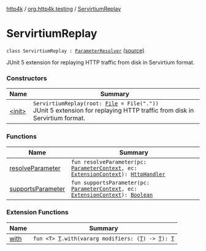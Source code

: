 [http4k](../../index.md) / [org.http4k.testing](../index.md) / [ServirtiumReplay](./index.md)

# ServirtiumReplay

`class ServirtiumReplay : `[`ParameterResolver`](https://junit.org/junit5/docs/5.5.2/api/org/junit/jupiter/api/extension/ParameterResolver.html) [(source)](https://github.com/http4k/http4k/blob/master/http4k-incubator/src/main/kotlin/org/http4k/testing/junitExtensions.kt#L38)

JUnit 5 extension for replaying HTTP traffic from disk in Servirtium format.

### Constructors

| Name | Summary |
|---|---|
| [&lt;init&gt;](-init-.md) | `ServirtiumReplay(root: `[`File`](https://docs.oracle.com/javase/9/docs/api/java/io/File.html)` = File("."))`<br>JUnit 5 extension for replaying HTTP traffic from disk in Servirtium format. |

### Functions

| Name | Summary |
|---|---|
| [resolveParameter](resolve-parameter.md) | `fun resolveParameter(pc: `[`ParameterContext`](https://junit.org/junit5/docs/5.5.2/api/org/junit/jupiter/api/extension/ParameterContext.html)`, ec: `[`ExtensionContext`](https://junit.org/junit5/docs/5.5.2/api/org/junit/jupiter/api/extension/ExtensionContext.html)`): `[`HttpHandler`](../../org.http4k.core/-http-handler.md) |
| [supportsParameter](supports-parameter.md) | `fun supportsParameter(pc: `[`ParameterContext`](https://junit.org/junit5/docs/5.5.2/api/org/junit/jupiter/api/extension/ParameterContext.html)`, ec: `[`ExtensionContext`](https://junit.org/junit5/docs/5.5.2/api/org/junit/jupiter/api/extension/ExtensionContext.html)`): `[`Boolean`](https://kotlinlang.org/api/latest/jvm/stdlib/kotlin/-boolean/index.html) |

### Extension Functions

| Name | Summary |
|---|---|
| [with](../../org.http4k.core/with.md) | `fun <T> `[`T`](../../org.http4k.core/with.md#T)`.with(vararg modifiers: (`[`T`](../../org.http4k.core/with.md#T)`) -> `[`T`](../../org.http4k.core/with.md#T)`): `[`T`](../../org.http4k.core/with.md#T) |

